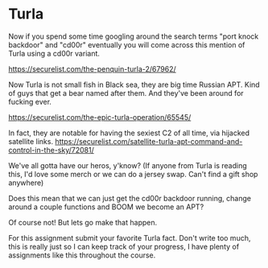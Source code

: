 # Turla
Now if you spend some time googling around the search terms "port knock backdoor" and "cd00r" eventually you will come across this mention of Turla using a cd00r variant.

<https://securelist.com/the-penquin-turla-2/67962/>

Now Turla is not small fish in Black sea, they are big time Russian APT. Kind of guys that get a bear named after them. And they've been around for fucking ever. 

<https://securelist.com/the-epic-turla-operation/65545/>

In fact, they are notable for having the sexiest C2 of all time, via hijacked satellite links. <https://securelist.com/satellite-turla-apt-command-and-control-in-the-sky/72081/>

We've all gotta have our heros, y'know? (If anyone from Turla is reading this, I'd love some merch or we can do a jersey swap. Can't find a gift shop anywhere)

Does this mean that we can just get the cd00r backdoor running, change around a couple functions and BOOM we become an APT? 

Of course not! But lets go make that happen.

For this assignment submit your favorite Turla fact. Don't write too much, this is really just so I can keep track of your progress, I have plenty of assignments like this throughout the course. 